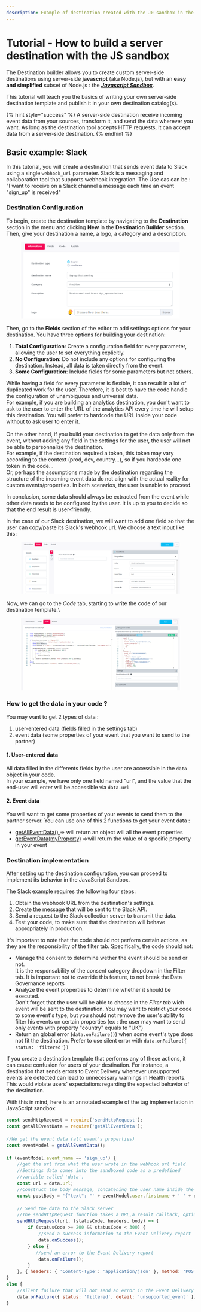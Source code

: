 ```yaml
---
description: Example of destination created with the J0 sandbox in the Destination Builder
---
```


# Tutorial - How to build a server destination with the JS sandbox

The Destination builder allows you to create custom server-side destinations using server-side **javascript** (aka Node.js), but with an **easy and simplified** subset of Node.js : the [_**Javascript Sandbox**_](./#javascript-sandbox).

This tutorial will teach you the basics of writing your own server-side destination template and publish it in your own destination catalog(s).

{% hint style="success" %}
A server-side destination receive incoming event data from your sources, transform it, and send the data wherever you want. As long as the destination tool accepts HTTP requests, it can accept data from a server-side destination.
{% endhint %}

## Basic example: Slack

In this tutorial, you will create a destination that sends event data to Slack using a single `webhook_url` parameter. Slack is a messaging and collaboration tool that supports webhook integration. The Use cas can be : "I want to receive on a Slack channel a message each time an event "sign\_up" is received"

### Destination Configuration

To begin, create the destination template by navigating to the **Destination** section in the menu and clicking **New** in the **Destination Builder** section. Then, give your destination a name, a logo, a category and a description.

<figure><img src="../../../../.gitbook/assets/image (8) (1).png" alt=""><figcaption></figcaption></figure>

Then, go to the **Fields** section of the editor to add settings options for your destination. You have three options for building your destination:

1. **Total Configuration**: Create a configuration field for every parameter, allowing the user to set everything explicitly.
2. **No Configuration**: Do not include any options for configuring the destination. Instead, all data is taken directly from the event.
3. **Some Configuration**: Include fields for some parameters but not others.

While having a field for every parameter is flexible, it can result in a lot of duplicated work for the user. Therefore, it is best to have the code handle the configuration of unambiguous and universal data. \
For example, if you are building an analytics destination, you don't want to ask to the user to enter the URL of the analytics API every time he will setup this destination. You will prefer to hardcode the URL inside your code without to ask user to enter it.\
\
On the other hand, if you build your destination to get the data only from the event, without adding any field in the settings for the user, the user will not be able to personnalize the destination.\
For example, if the destination required a token, this token may vary according to the context (prod, dev, country...), so if you hardcode one token in the code...\
Or, perhaps the assumptions made by the destination regarding the structure of the incoming event data do not align with the actual reality for custom events/properties. In both scenarios, the user is unable to proceed.

In conclusion, some data should always be extracted from the event while other data needs to be configured by the user. It is up to you to decide so that the end result is user-friendly.

In the case of our Slack destination, we will want to add one field so that the user can copy/paste its Slack's webhook url. We choose a text input like this:

<figure><img src="../../../../.gitbook/assets/image (10) (1).png" alt=""><figcaption></figcaption></figure>

Now, we can go to the _Code_ tab, starting to write the code of our destination template.\


<figure><img src="../../../../.gitbook/assets/image (7) (1).png" alt=""><figcaption></figcaption></figure>

### How to get the data in your code ?

You may want to get 2 types of data :&#x20;

1. user-entered data (fields filled in the settings tab)
2. event data (some properties of your event that you want to send to the partner)

#### 1. User-entered data

All data filled in the differents fields by the user are accessible in the `data` object in your code.\
In your example, we have only one field named "url", and the value that the end-user will enter will be accessible via `data.url`

#### 2. Event data

You will want to get some properties of your events to send them to the partner server. You can use one of this 2 functions to get your event data :&#x20;

* [getAllEventData() ](serverside-js-helpers.md#getalleventdata-2)=> will return an object will all the event properties
* [getEventData(myProperty)](serverside-js-helpers.md#geteventdata) =>will return the value of a specific property in your event

### Destination implementation

After setting up the destination configuration, you can proceed to implement its behavior in the JavaScript Sandbox.

The Slack example requires the following four steps:

1. Obtain the webhook URL from the destination's settings.
2. Create the message that will be sent to the Slack API.
3. Send a request to the Slack collection server to transmit the data.
4. Test your code, to make sure that the destination will behave appropriately in production.

It's important to note that the code should not perform certain actions, as they are the responsibility of the filter tab. Specifically, the code should not:

* Manage the consent to determine wether the event should be send or not.\
  It is the responsability of the consent category dropdown in the Filter tab. It is important not to override this feature, to not break the Data Governance reports
* Analyze the event properties to determine whether it should be executed. \
  Don't forget that the user will be able to choose in the _Filter tab_ wich event will be sent to the destination. You may want to restrict your code to some event's type, but you should not remove the user's ability to filter his events on certain properties (ex : the user may want to send only events with property "country" equals to "UK")
* Return an global error (`data.onFailure()`) when some event's type does not fit the destination. Prefer to use silent error with `data.onFailure({ status: 'filtered'})`

If you create a destination template that performs any of these actions, it can cause confusion for users of your destination. For instance, a destination that sends errors to Event Delivery whenever unsupported events are detected can lead to unnecessary warnings in Health reports. This would violate users' expectations regarding the expected behavior of the destination.

With this in mind, here is an annotated example of the tag implementation in JavaScript sandbox:

```javascript
const sendHttpRequest = require('sendHttpRequest');
const getAllEventData = require('getAllEventData');

//We get the event data (all event's properties)
const eventModel = getAllEventData();

if (eventModel.event_name == 'sign_up') {
    //get the url from what the user wrote in the webhook url field
    //Settings data comes into the sandboxed code as a predefined 
    //variable called 'data'.
    const url = data.url; 
    //Construct the body message, concatening the user name inside the sentence to send
    const postBody = '{"text": "' + eventModel.user.firstname + ' ' + eventModel.user.lastname + 'just signed up!"}';

    // Send the data to the Slack server
    //The sendHttpRequest function takes a URL,a result callback, optionally a header, a method and a body.
    sendHttpRequest(url, (statusCode, headers, body) => {
        if (statusCode >= 200 && statusCode < 300) {
            //send a success information to the Event Delivery report
            data.onSuccess();
        } else {
           //send an error to the Event Delivery report
            data.onFailure();
        }
    }, { headers: { 'Content-Type': 'application/json' }, method: 'POST', timeout: 1000 }, postBody);
}
else {
    //silent failure that will not send an error in the Event Delivery report
    data.onFailure({ status: 'filtered', detail: 'unsupported_event' });
}
```
